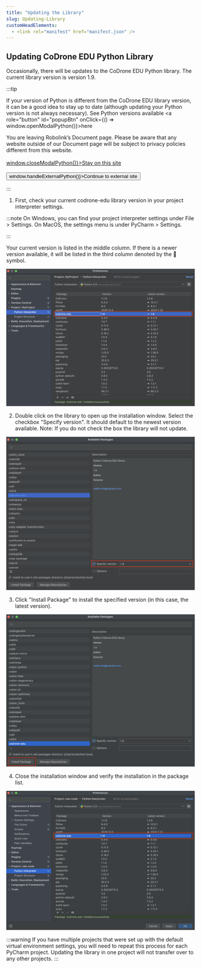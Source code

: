 ```yaml
---
title: "Updating the Library"
slug: Updating-Library
customHeadElements:
  - <link rel="manifest" href="manifest.json" />
---
```


## Updating CoDrone EDU Python Library

Occasionally, there will be updates to the CoDrone EDU Python library. The current library version is version 1.9.

:::tip

If your version of Python is different from the CoDrone EDU library version, it can be a good idea to stay up to date (although updating your Python version is not always necessary). See Python versions available <a role="button" id="popupBtn" onClick={() => window.openModalPython()}>here</a>
<div id="modalWrap_python">
    <div id="modalContent">
        <div id="modalBody">
            <div>
                <span id="popup_text">
                    You are leaving Robolink’s 
                    Document page. Please be 
                    aware that any website 
                    outside of our Document 
                    page will be subject to 
                    privacy policies different 
                    from this website.
                </span>
            </div>
            <br/>
            <div className="popup_div">
                <a id="popup_stay" href="#" onClick={() => window.closeModalPython()}>Stay on this site</a>
            </div>
            <br/>
            <div className="popup_div">
            <button type="button" id="popup_go" onClick={() => window.handleExternalPython()}>Continue to external site</button>
        </div>
        </div>
    </div>
</div>

:::

1. First, check your current codrone-edu library version in your project interpreter settings.

:::note
On Windows, you can find your project interpreter settings under File > Settings. On MacOS, the settings menu is under PyCharm > Settings.

:::

Your current version is listed in the middle column. If there is a newer version available, it will be listed in the third column denoted by the 🔼 symbol.

<img src="\img\CDE\python_docu\update_library_1.png"/>

2. Double click on the library to open up the installation window. Select the checkbox "Specify version". It should default to the newest version available. Note: If you do not check the box the library will not update.

<img src="\img\CDE\python_docu\update_library_2.png"/>

3. Click "Install Package" to install the specified version (in this case, the latest version).

<img src="\img\CDE\python_docu\update_library_3.png"/>

4. Close the installation window and verify the installation in the package list.

<img src="\img\CDE\python_docu\update_library_4.png"/>

:::warning
If you have multiple projects that were set up with the default virtual environment settings, you will need to repeat this process for each PyCharm project. Updating the library in one project will not transfer over to any other projects.
:::